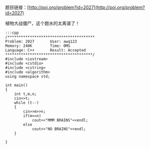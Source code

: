 <!--
.. title: POJ 2027 No Brainer C++版
.. slug: poj-2027
.. date: 2013-04-07T07:38:24+08:00
.. tags:
.. link:
.. description:
.. type: text
-->

题目链接：[http://poj.org/problem?id=2027](http://poj.org/problem?id=2027)


植物大战僵尸，这个题水的太离谱了！


	:::cpp
	/***************************************
	Problem: 2027		User: awq123
	Memory: 240K		Time: 0MS
	Language: C++		Result: Accepted
	***************************************/
	#include <iostream>
	#include <cstdio>
	#include <cstring>
	#include <algorithm>
	using namespace std;

	int main()
	{
		int t,m,n;
		cin>>t;
		while (t--)
		{
			cin>>m>>n;
			if(m>=n)
				cout<<"MMM BRAINS"<<endl;
			else
				cout<<"NO BRAINS"<<endl;
		}

	}
